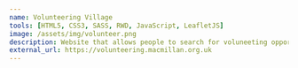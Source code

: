 ```yaml
---
name: Volunteering Village
tools: [HTML5, CSS3, SASS, RWD, JavaScript, LeafletJS]
image: /assets/img/volunteer.png
description: Website that allows people to search for voluneeting opportunities at Macmillan Cancer Support
external_url: https://volunteering.macmillan.org.uk
---
```

